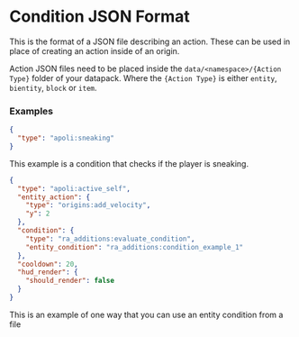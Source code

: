 # Condition JSON Format
This is the format of a JSON file describing an action. These can be used in place of creating an action inside of an origin. 

Action JSON files need to be placed inside the `data/<namespace>/{Action Type}` folder of your datapack. Where the `{Action Type}` is either `entity`, `bientity`, `block` or `item`.
### Examples
```json
{
  "type": "apoli:sneaking"
}
```
This example is a condition that checks if the player is sneaking.
```json
{
  "type": "apoli:active_self",
  "entity_action": {
    "type": "origins:add_velocity",
    "y": 2
  },
  "condition": {
    "type": "ra_additions:evaluate_condition",
    "entity_condition": "ra_additions:condition_example_1"
  },
  "cooldown": 20,
  "hud_render": {
    "should_render": false
  }
}
```
This is an example of one way that you can use an entity condition from a file
